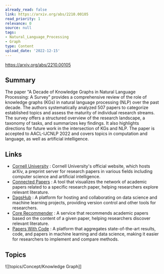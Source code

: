 ```yaml
---
already_read: false
link: https://arxiv.org/abs/2210.00105
read_priority: 1
relevance: 0
source: null
tags:
- Natural_Language_Processing
- Graph
type: Content
upload_date: '2022-12-15'
---
```


https://arxiv.org/abs/2210.00105
## Summary

The paper "A Decade of Knowledge Graphs in Natural Language Processing: A Survey" provides a comprehensive review of the role of knowledge graphs (KGs) in natural language processing (NLP) over the past decade. The authors systematically analyzed 507 papers to categorize established topics and assess the maturity of individual research streams. The survey offers a structured overview of the research landscape, a taxonomy of tasks, and summarizes key findings. It also highlights directions for future work in the intersection of KGs and NLP. The paper is accepted to AACL-IJCNLP 2022 and covers topics in computation and language, as well as artificial intelligence.
## Links

- [Cornell University](https://www.cornell.edu/) : Cornell University's official website, which hosts arXiv, a preprint server for research papers in various fields including computer science and artificial intelligence.
- [Connected Papers](https://www.connectedpapers.com/about) : A tool that visualizes the network of academic papers related to a specific research paper, helping researchers explore relevant literature.
- [DagsHub](https://dagshub.com/) : A platform for hosting and collaborating on data science and machine learning projects, providing version control and other tools for researchers.
- [Core Recommender](https://core.ac.uk/services/recommender) : A service that recommends academic papers based on the content of a given paper, helping researchers discover relevant literature.
- [Papers With Code](https://paperswithcode.com/) : A platform that aggregates state-of-the-art results, code, and papers in machine learning and data science, making it easier for researchers to implement and compare methods.

## Topics

![[topics/Concept/Knowledge Graph]]